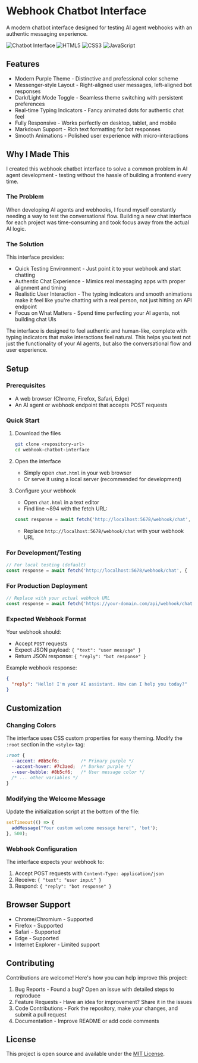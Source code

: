 # Webhook Chatbot Interface

A modern chatbot interface designed for testing AI agent webhooks with an authentic messaging experience.

![Chatbot Interface](https://img.shields.io/badge/Status-Active-brightgreen) ![HTML5](https://img.shields.io/badge/HTML5-E34F26?logo=html5&logoColor=white) ![CSS3](https://img.shields.io/badge/CSS3-1572B6?logo=css3&logoColor=white) ![JavaScript](https://img.shields.io/badge/JavaScript-F7DF1E?logo=javascript&logoColor=black)

## Features

- Modern Purple Theme - Distinctive and professional color scheme
- Messenger-style Layout - Right-aligned user messages, left-aligned bot responses
- Dark/Light Mode Toggle - Seamless theme switching with persistent preferences
- Real-time Typing Indicators - Fancy animated dots for authentic chat feel
- Fully Responsive - Works perfectly on desktop, tablet, and mobile
- Markdown Support - Rich text formatting for bot responses
- Smooth Animations - Polished user experience with micro-interactions

## Why I Made This

I created this webhook chatbot interface to solve a common problem in AI agent development - testing without the hassle of building a frontend every time.

### The Problem
When developing AI agents and webhooks, I found myself constantly needing a way to test the conversational flow. Building a new chat interface for each project was time-consuming and took focus away from the actual AI logic.

### The Solution
This interface provides:
- Quick Testing Environment - Just point it to your webhook and start chatting
- Authentic Chat Experience - Mimics real messaging apps with proper alignment and timing
- Realistic User Interaction - The typing indicators and smooth animations make it feel like you're chatting with a real person, not just hitting an API endpoint
- Focus on What Matters - Spend time perfecting your AI agents, not building chat UIs

The interface is designed to feel authentic and human-like, complete with typing indicators that make interactions feel natural. This helps you test not just the functionality of your AI agents, but also the conversational flow and user experience.

## Setup

### Prerequisites
- A web browser (Chrome, Firefox, Safari, Edge)
- An AI agent or webhook endpoint that accepts POST requests

### Quick Start

1. Download the files
   ```bash
   git clone <repository-url>
   cd webhook-chatbot-interface
   ```

2. Open the interface
   - Simply open `chat.html` in your web browser
   - Or serve it using a local server (recommended for development)

3. Configure your webhook
   - Open `chat.html` in a text editor
   - Find line ~894 with the fetch URL:
   ```javascript
   const response = await fetch('http://localhost:5678/webhook/chat', {
   ```
   - Replace `http://localhost:5678/webhook/chat` with your webhook URL

### For Development/Testing
```javascript
// For local testing (default)
const response = await fetch('http://localhost:5678/webhook/chat', {
```

### For Production Deployment
```javascript
// Replace with your actual webhook URL
const response = await fetch('https://your-domain.com/api/webhook/chat', {
```

### Expected Webhook Format

Your webhook should:
- Accept `POST` requests
- Expect JSON payload: `{ "text": "user message" }`
- Return JSON response: `{ "reply": "bot response" }`

Example webhook response:
```json
{
  "reply": "Hello! I'm your AI assistant. How can I help you today?"
}
```

## Customization

### Changing Colors
The interface uses CSS custom properties for easy theming. Modify the `:root` section in the `<style>` tag:

```css
:root {
  --accent: #8b5cf6;        /* Primary purple */
  --accent-hover: #7c3aed;  /* Darker purple */
  --user-bubble: #8b5cf6;   /* User message color */
  /* ... other variables */
}
```

### Modifying the Welcome Message
Update the initialization script at the bottom of the file:
```javascript
setTimeout(() => {
  addMessage("Your custom welcome message here!", 'bot');
}, 500);
```

### Webhook Configuration
The interface expects your webhook to:
1. Accept POST requests with `Content-Type: application/json`
2. Receive: `{ "text": "user input" }`
3. Respond: `{ "reply": "bot response" }`

## Browser Support

- Chrome/Chromium - Supported
- Firefox - Supported  
- Safari - Supported
- Edge - Supported
- Internet Explorer - Limited support

## Contributing

Contributions are welcome! Here's how you can help improve this project:

1. Bug Reports - Found a bug? Open an issue with detailed steps to reproduce
2. Feature Requests - Have an idea for improvement? Share it in the issues  
3. Code Contributions - Fork the repository, make your changes, and submit a pull request
4. Documentation - Improve README or add code comments

## License

This project is open source and available under the [MIT License](LICENSE).
